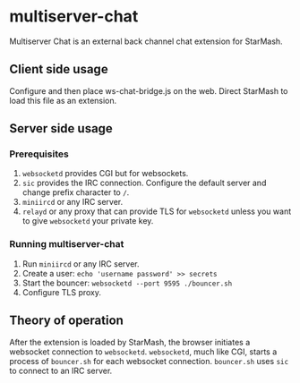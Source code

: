 # multiserver-chat

Multiserver Chat is an external back channel chat extension for StarMash.

## Client side usage

Configure and then place ws-chat-bridge.js on the web. Direct StarMash to load this file as an extension.

## Server side usage

### Prerequisites

1. `websocketd` provides CGI but for websockets.
2. `sic` provides the IRC connection. Configure the default server and change prefix character to `/`.
3. `miniircd` or any IRC server.
4. `relayd` or any proxy that can provide TLS for `websocketd` unless you want to give `websocketd` your private key.

### Running multiserver-chat

1. Run `miniircd` or any IRC server.
2. Create a user: `echo 'username password' >> secrets`
3. Start the bouncer: `websocketd --port 9595 ./bouncer.sh`
4. Configure TLS proxy.

## Theory of operation

After the extension is loaded by StarMash, the browser initiates a websocket connection to `websocketd`.
`websocketd`, much like CGI, starts a process of `bouncer.sh` for each websocket connection.
`bouncer.sh` uses `sic` to connect to an IRC server.

